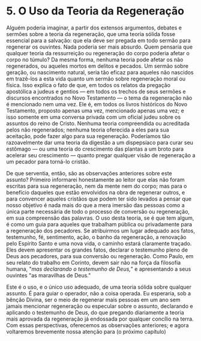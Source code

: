 # 5. O Uso da Teoria da Regeneração

Alguém poderia imaginar, a partir dos extensos argumentos, debates e sermões sobre a teoria da regeneração, que uma teoria sólida fosse essencial para a salvação: que ela deve ser pregada em todo sermão para regenerar os ouvintes. Nada poderia ser mais absurdo. Quem pensaria que qualquer teoria da ressurreição ou regeneração do corpo poderia afetar o corpo no túmulo? Da mesma forma, nenhuma teoria pode afetar os não regenerados, ou aqueles mortos em delitos e pecados. Um sermão sobre geração, ou nascimento natural, seria tão eficaz para aqueles não nascidos em trazê-los a esta vida quanto um sermão sobre regeneração moral ou física. Isso explica o fato de que, em todos os relatos da pregação apostólica a judeus e gentios — em todos os trechos de seus sermões e discursos encontrados no Novo Testamento — o tema da regeneração não é mencionado nem uma vez. Ele é, em todos os livros históricos do Novo Testamento, proposto apenas uma vez, mencionado apenas uma vez; e isso somente em uma conversa privada com um oficial judeu sobre os assuntos do reino de Cristo. Nenhuma teoria compreendida ou acreditada pelos não regenerados; nenhuma teoria oferecida a eles para sua aceitação, pode fazer algo para sua regeneração. Poderíamos tão razoavelmente dar uma teoria da digestão a um dispepsíaco para curar seu estômago — ou uma teoria do crescimento das plantas a um broto para acelerar seu crescimento — quanto pregar qualquer visão de regeneração a um pecador para torná-lo cristão.

De que serventia, então, são as observações anteriores sobre este assunto? Primeiro informarei honestamente ao leitor que elas não foram escritas para sua regeneração, nem da mente nem do corpo; mas para o benefício daqueles que estão envolvidos na obra de regenerar outros, e para convencer aqueles cristãos que podem ter sido levados a pensar que nosso objetivo é nada mais do que a mera imersão das pessoas como a única parte necessária de todo o processo de conversão ou regeneração, em sua compreensão das palavras. O uso desta teoria, se é que tem algum, é como um guia para aqueles que trabalham pública ou privadamente para a regeneração dos pecadores. Se atribuirmos um lugar adequado aos fatos, testemunho, fé, sentimento, ação, o banho da regeneração, a renovação pelo Espírito Santo e uma nova vida, o caminho estará claramente traçado. Eles devem apresentar os grandes fatos, declarar o testemunho pleno de Deus aos pecadores, para sua conversão ou regeneração. Como Paulo, em seu relato do trabalho em Corinto, devem sair não na força da filosofia humana, "*mas declarando o testemunho de Deus,*" e apresentando a seus ouvintes "as maravilhas de Deus."

Este é o uso, e o único uso adequado, de uma teoria sólida sobre qualquer assunto. É para guiar o operador, não a coisa operada. Eu esperaria, sob a bênção Divina, ser o meio de regenerar mais pessoas em um ano sem jamais mencionar regeneração ou especular sobre o assunto, declarando e aplicando o testemunho de Deus, do que pregando diariamente a teoria mais aprovada da regeneração já endossada por qualquer concílio na terra. Com essas perspectivas, oferecemos as observações anteriores; e agora voltaremos brevemente nossa atenção para (o próximo capítulo)
